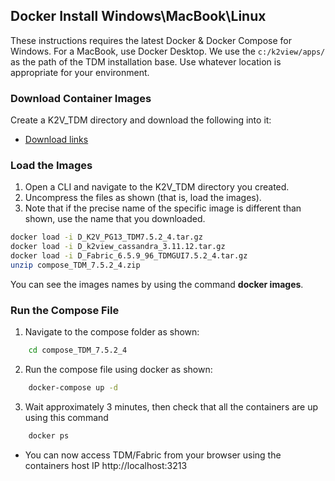 ## Docker Install Windows\\MacBook\\Linux

These instructions requires the latest Docker & Docker Compose for Windows. For a MacBook, use Docker Desktop. 
We use the `c:/k2view/apps/`  as the path of the  TDM installation base. Use whatever location is appropriate for your environment. 

### Download Container Images 

Create a K2V_TDM directory and download the following into it: 

<ul>
    <li><a href="https://k2view.sharepoint.com/:w:/r/sites/KS/Releases/K2V%20Product%20Documents/TDM/v7.x/V7.5.2/TDM_7.5.2_download_links.docx?d=w642e98ebbc554f57b4e124b818ba3343&csf=1&web=1&e=9EArtH">Download links</a></li>
</ul>

### Load the Images 

1. Open a CLI and navigate to the K2V_TDM directory you created. 
2. Uncompress the files as shown (that is, load the images). 
3. Note that if the precise name of the specific image is different than shown, use the name that you downloaded. 

~~~bash
docker load -i D_K2V_PG13_TDM7.5.2_4.tar.gz
docker load -i D_k2view_cassandra_3.11.12.tar.gz
docker load -i D_Fabric_6.5.9_96_TDMGUI7.5.2_4.tar.gz
unzip compose_TDM_7.5.2_4.zip
~~~

You can see the images names by using the command **docker images**. 

### Run the Compose File 

1. Navigate to the compose folder as shown: 
~~~bash
    cd compose_TDM_7.5.2_4
~~~
2. Run the compose file using docker as shown: 
~~~bash
    docker-compose up -d
~~~
3. Wait approximately 3 minutes, then check that all the containers are up using this command
~~~bash
    docker ps
~~~
- You can now access TDM/Fabric from your browser using the containers host IP 
http://localhost:3213

